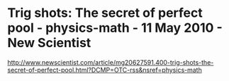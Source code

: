 <!--
id: 592568363
link: http://kevinisom.info/post/592568363/trig-shots-the-secret-of-perfect-pool-physics-math
slug: trig-shots-the-secret-of-perfect-pool-physics-math
date: Thu May 13 2010 02:42:23 GMT+1200 (NZST)
raw: {"blog_name":"kevinisom","id":592568363,"post_url":"http://kevinisom.info/post/592568363/trig-shots-the-secret-of-perfect-pool-physics-math","slug":"trig-shots-the-secret-of-perfect-pool-physics-math","type":"link","date":"2010-05-12 14:42:23 GMT","timestamp":1273675343,"state":"published","format":"html","reblog_key":"2ISaePcA","tags":[],"short_url":"http://tmblr.co/Zw68YyZKU0h","highlighted":[],"feed_item":"http://www.newscientist.com/article/mg20627591.400-trig-shots-the-secret-of-perfect-pool.html?DCMP=OTC-rss&nsref=physics-math","from_feed_id":"650234","note_count":0,"title":"Trig shots: The secret of perfect pool - physics-math - 11 May 2010 - New Scientist","url":"http://www.newscientist.com/article/mg20627591.400-trig-shots-the-secret-of-perfect-pool.html?DCMP=OTC-rss&nsref=physics-math","description":""}
publish: 2010-05-013
tags: 
title: Trig shots: The secret of perfect pool - physics-math - 11 May 2010 - New Scientist
-->


Trig shots: The secret of perfect pool - physics-math - 11 May 2010 - New Scientist
===================================================================================

<http://www.newscientist.com/article/mg20627591.400-trig-shots-the-secret-of-perfect-pool.html?DCMP=OTC-rss&nsref=physics-math>

